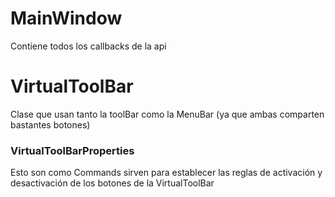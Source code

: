 # MainWindow
Contiene todos los callbacks de la api
# VirtualToolBar
Clase que usan tanto la toolBar como la MenuBar (ya que ambas comparten bastantes botones)
### VirtualToolBarProperties
Esto son como Commands sirven para establecer las reglas de activación y desactivación de los botones de la VirtualToolBar
